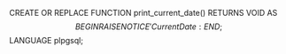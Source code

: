 CREATE OR REPLACE FUNCTION print_current_date()
RETURNS VOID AS $$
BEGIN
    RAISE NOTICE 'Current Date: %', NOW()::DATE;
END;
$$ LANGUAGE plpgsql;
